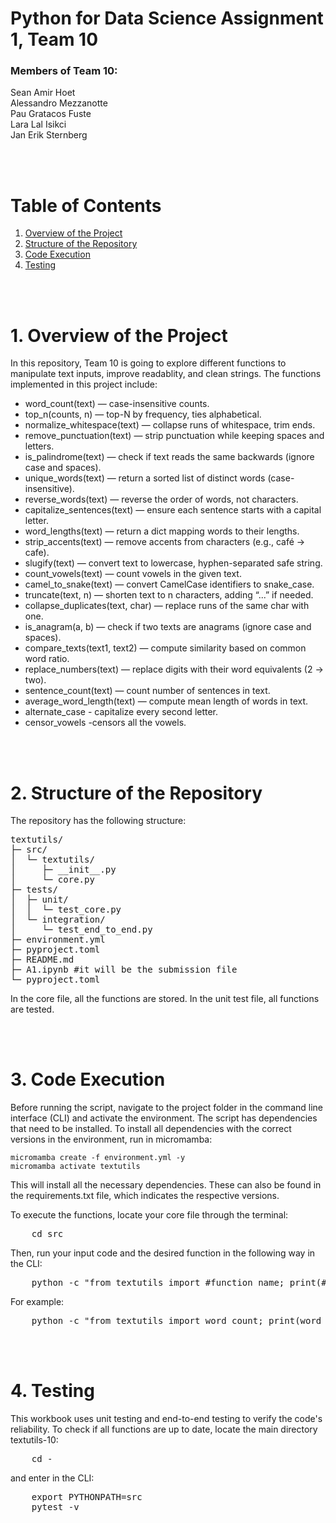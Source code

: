 # Python for Data Science Assignment 1, Team 10
### Members of Team 10:<br>
Sean Amir Hoet<br>
Alessandro Mezzanotte<br>
Pau Gratacos Fuste<br>
Lara Lal Isikci<br>
Jan Erik Sternberg<br>

<br><br>

# Table of Contents
1. [Overview of the Project](#1.-overview-of-the-project)
2. [Structure of the Repository](#2.-structure-of-the-repository)
3. [Code Execution](#3.-code-execution)
4. [Testing](#4.-testing)

<br><br>

# 1. Overview of the Project

In this repository, Team 10 is going to explore different functions to manipulate text inputs, improve readablity, and clean strings. The functions implemented in this project include:

* word_count(text) — case-insensitive counts.  
* top_n(counts, n) — top-N by frequency, ties alphabetical.  
* normalize_whitespace(text) — collapse runs of whitespace, trim ends.  
* remove_punctuation(text) — strip punctuation while keeping spaces and letters.  
* is_palindrome(text) — check if text reads the same backwards (ignore case and spaces).  
* unique_words(text) — return a sorted list of distinct words (case-insensitive).  
* reverse_words(text) — reverse the order of words, not characters.  
* capitalize_sentences(text) — ensure each sentence starts with a capital letter.  
* word_lengths(text) — return a dict mapping words to their lengths.  
* strip_accents(text) — remove accents from characters (e.g., café → cafe).  
* slugify(text) — convert text to lowercase, hyphen-separated safe string.  
* count_vowels(text) — count vowels in the given text.  
* camel_to_snake(text) — convert CamelCase identifiers to snake_case.  
* truncate(text, n) — shorten text to n characters, adding “...” if needed.  
* collapse_duplicates(text, char) — replace runs of the same char with one.  
* is_anagram(a, b) — check if two texts are anagrams (ignore case and spaces).  
* compare_texts(text1, text2) — compute similarity based on common word ratio.  
* replace_numbers(text) — replace digits with their word equivalents (2 → two).  
* sentence_count(text) — count number of sentences in text.  
* average_word_length(text) — compute mean length of words in text.
* alternate_case - capitalize every second letter.
* censor_vowels  -censors all the vowels.

<br><br>

# 2. Structure of the Repository
The repository has the following structure:<br>

<pre>
textutils/
├─ src/
│  └─ textutils/
│     ├─ __init__.py
│     └─ core.py
├─ tests/
│  ├─ unit/
│  │  └─ test_core.py
│  └─ integration/
│     └─ test_end_to_end.py
├─ environment.yml
├─ pyproject.toml
├─ README.md
├─ A1.ipynb #it will be the submission file 
└─ pyproject.toml
</pre>



In the core file, all the functions are stored. In the unit test file, all functions are tested. 

<br><br>

# 3. Code Execution
Before running the script, navigate to the project folder in the command line interface (CLI) and activate the environment. The script has dependencies that need to be installed. 
To install all dependencies with the correct versions in the environment, run in micromamba:<br>

    micromamba create -f environment.yml -y
    micromamba activate textutils

This will install all the necessary dependencies. These can also be found in the requirements.txt file, which indicates the respective versions.

To execute the functions, locate your core file through the terminal:
<pre>
    cd src
</pre>

Then, run your input code and the desired function in the following way in the CLI:
<pre>
    python -c "from textutils import #function_name; print(#function_name('#input'))"
</pre>
For example:
<pre>
    python -c "from textutils import word_count; print(word_count('Hello, hello world!'))"
</pre>


<br><br>

# 4. Testing

This workbook uses unit testing and end-to-end testing to verify the code's reliability. To check if all functions are up to date, locate the main directory textutils-10:

<pre>
    cd -
</pre>



and enter in the CLI:
<pre>
    export PYTHONPATH=src
    pytest -v
</pre>
